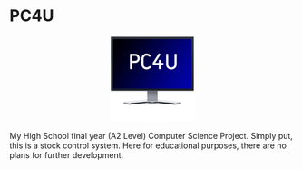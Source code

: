 # PC4U
<p align="center"><img src="https://raw.githubusercontent.com/jamesw-64/PC4U/master/PC4U%20Technican/Resources/small_pc4u.png"/></p>

My High School final year (A2 Level) Computer Science Project. Simply put, this is a stock control system. Here for educational purposes, there are no plans for further development.
